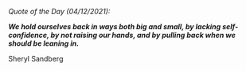 *Quote of the Day (04/12/2021):*

_**We hold ourselves back in ways both big and small, by lacking self-confidence, by not raising our hands, and by pulling back when we should be leaning in.**_

Sheryl Sandberg